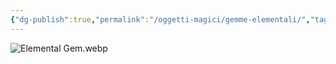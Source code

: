 ```yaml
---
{"dg-publish":true,"permalink":"/oggetti-magici/gemme-elementali/","tags":["Oggetti"],"noteIcon":"3"}
---
```



![Elemental Gem.webp](/img/user/Assets/Elemental%20Gem.webp)